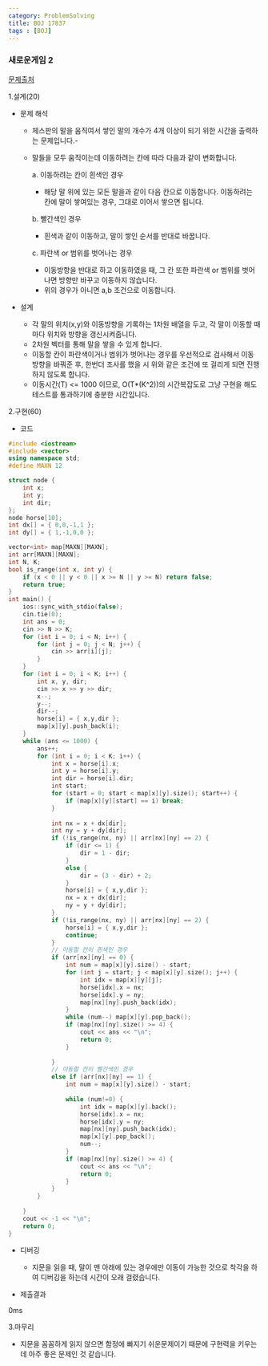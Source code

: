 ```yaml
---
category: ProblemSolving
title: BOJ 17837
tags : [BOJ]
---
```

### 새로운게임 2
[문제출처](https://www.acmicpc.net/problem/17837)

1.설계(20)

  - 문제 해석
  
    - 체스판의 말을 움직여서 쌓인 말의 개수가 4개 이상이 되기 위한 시간을 출력하는 문제입니다.-
    - 말들을 모두 움직이는데 이동하려는 칸에 따라 다음과 같이 변화합니다.
      
      a. 이동하려는 칸이 흰색인 경우
        
        - 해당 말 위에 있는 모든 말을과 같이 다음 칸으로 이동합니다. 이동하려는 칸에 말이 쌓여있는 경우, 그대로 이어서 쌓으면 됩니다.
      
      b. 빨간색인 경우
      
        - 흰색과 같이 이동하고, 말이 쌓인 순서를 반대로 바꿉니다.
      
      c. 파란색 or 범위를 벗어나는 경우
      
        - 이동방향을 반대로 하고 이동하였을 때, 그 칸 또한 파란색 or 범위를 벗어나면 방향만 바꾸고 이동하지 않습니다.
        - 위의 경우가 아니면 a,b 조건으로 이동합니다.
      
  - 설계
  
    - 각 말의 위치(x,y)와 이동방향을 기록하는 1차원 배열을 두고, 각 말이 이동할 때마다 위치와 방향을 갱신시켜줍니다.
    - 2차원 벡터를 통해 말을 쌓을 수 있게 합니다.
    - 이동할 칸이 파란색이거나 범위가 벗어나는 경우를 우선적으로 검사해서 이동방향을 바꿔준 후, 한번더 조사를 했을 시 위와 같은 조건에
    또 걸리게 되면 진행하지 않도록 합니다.
    - 이동시간(T) <= 1000 이므로, O(T*(K^2))의 시간복잡도로 그냥 구현을 해도 테스트를 통과하기에 충분한 시간입니다.
    
2.구현(60)

  - 코드
  
```cpp
#include <iostream>
#include <vector>
using namespace std;
#define MAXN 12

struct node {
	int x;
	int y;
	int dir;
};
node horse[10];
int dx[] = { 0,0,-1,1 };
int dy[] = { 1,-1,0,0 };

vector<int> map[MAXN][MAXN];
int arr[MAXN][MAXN];
int N, K;
bool is_range(int x, int y) {
	if (x < 0 || y < 0 || x >= N || y >= N) return false;
	return true;
}
int main() {
	ios::sync_with_stdio(false);
	cin.tie(0);
	int ans = 0;
	cin >> N >> K;
	for (int i = 0; i < N; i++) {
		for (int j = 0; j < N; j++) {
			cin >> arr[i][j];
		}
	}
	for (int i = 0; i < K; i++) {
		int x, y, dir;
		cin >> x >> y >> dir;
		x--;
		y--;
		dir--;
		horse[i] = { x,y,dir };
		map[x][y].push_back(i);
	}
	while (ans <= 1000) {
		ans++;
		for (int i = 0; i < K; i++) {
			int x = horse[i].x;
			int y = horse[i].y;
			int dir = horse[i].dir;
			int start;
			for (start = 0; start < map[x][y].size(); start++) {
				if (map[x][y][start] == i) break;
			}
			
			int nx = x + dx[dir];
			int ny = y + dy[dir];
			if (!is_range(nx, ny) || arr[nx][ny] == 2) {
				if (dir <= 1) {
					dir = 1 - dir;
				}
				else {
					dir = (3 - dir) + 2;
				}
				horse[i] = { x,y,dir };
				nx = x + dx[dir];
				ny = y + dy[dir];
			}
			if (!is_range(nx, ny) || arr[nx][ny] == 2) {
				horse[i] = { x,y,dir };
				continue;
			}
			// 이동할 칸이 흰색인 경우
			if (arr[nx][ny] == 0) {
				int num = map[x][y].size() - start;
				for (int j = start; j < map[x][y].size(); j++) {
					int idx = map[x][y][j];
					horse[idx].x = nx;
					horse[idx].y = ny;
					map[nx][ny].push_back(idx);
				}
				while (num--) map[x][y].pop_back();
				if (map[nx][ny].size() >= 4) {
					cout << ans << "\n";
					return 0;
				}
				
			}
			// 이동할 칸이 빨간색인 경우
			else if (arr[nx][ny] == 1) {
				int num = map[x][y].size() - start;
				
				while (num!=0) {
					int idx = map[x][y].back();
					horse[idx].x = nx;
					horse[idx].y = ny;
					map[nx][ny].push_back(idx);
					map[x][y].pop_back();
					num--;
				}
				if (map[nx][ny].size() >= 4) {
					cout << ans << "\n";
					return 0;
				}
			}
		}
	
	}
	cout << -1 << "\n";
	return 0;
}

```
  - 디버깅
    
      - 지문을 읽을 때, 말이 맨 아래에 있는 경우에만 이동이 가능한 것으로 착각을 하여 디버깅을 하는데 시간이 오래 걸렸습니다.
      
  - 제출결과
  
  0ms
    

3.마무리

- 지문을 꼼꼼하게 읽지 않으면 함정에 빠지기 쉬운문제이기 때문에 구현력을 키우는데 아주 좋은 문제인 것 같습니다. 
